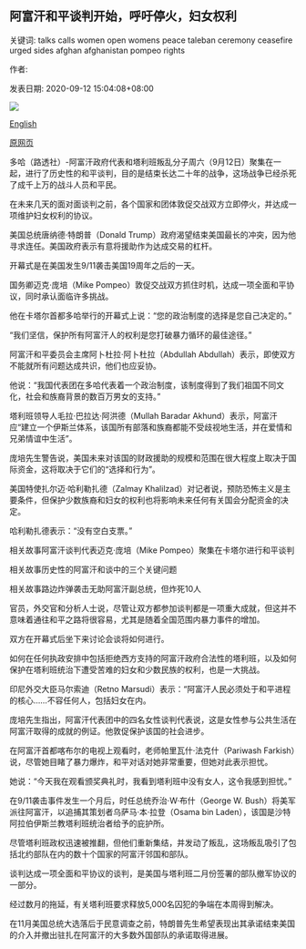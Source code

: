 ## 阿富汗和平谈判开始，呼吁停火，妇女权利

关键词: talks calls women open womens peace taleban ceremony ceasefire urged sides afghan afghanistan pompeo rights

作者: 

发表日期: 2020-09-12 15:04:08+08:00

![](https://www.straitstimes.com/sites/default/files/styles/x_large/public/articles/2020/09/12/tl-taleban-r-120920.jpg?itok=Do-MJ_97)

[English](Afghan%20peace%20talks%20open%20with%20calls%20for%20ceasefire%2C%20women%E2%80%99s%20rights.md)

[原网页](https://www.straitstimes.com/world/middle-east/afghan-peace-council-chairman-says-peace-talks-will-allow-misery-in-afghanistan-to)

多哈（路透社）-阿富汗政府代表和塔利班叛乱分子周六（9月12日）聚集在一起，进行了历史性的和平谈判，目的是结束长达二十年的战争，这场战争已经杀死了成千上万的战斗人员和平民。

在未来几天的面对面谈判之前，各个国家和团体敦促交战双方立即停火，并达成一项维护妇女权利的协议。

美国总统唐纳德·特朗普（Donald Trump）政府渴望结束美国最长的冲突，因为他寻求连任。美国政府表示有意将援助作为达成交易的杠杆。

开幕式是在美国发生9/11袭击美国19周年之后的一天。

国务卿迈克·庞培（Mike Pompeo）敦促交战双方抓住时机，达成一项全面和平协议，同时承认面临许多挑战。

他在卡塔尔首都多哈举行的开幕式上说：“您的政治制度的选择是您自己决定的。”

“我们坚信，保护所有阿富汗人的权利是您打破暴力循环的最佳途径。”

阿富汗和平委员会主席阿卜杜拉·阿卜杜拉（Abdullah Abdullah）表示，即使双方不能就所有问题达成共识，他们也应妥协。

他说：“我国代表团在多哈代表着一个政治制度，该制度得到了我们祖国不同文化，社会和族裔背景的数百万男女的支持。”

塔利班领导人毛拉·巴拉达·阿洪德（Mullah Baradar Akhund）表示，阿富汗应“建立一个伊斯兰体系，该国所有部落和族裔都能不受歧视地生活，并在爱情和兄弟情谊中生活”。

庞培先生警告说，美国未来对该国的财政援助的规模和范围在很大程度上取决于国际资金，这将取决于它们的“选择和行为”。

美国特使扎尔迈·哈利勒扎德（Zalmay Khalilzad）对记者说，预防恐怖主义是主要条件，但保护少数族裔和妇女的权利也将影响未来任何有关国会分配资金的决定。

哈利勒扎德表示：“没有空白支票。”

相关故事阿富汗谈判代表迈克·庞培（Mike Pompeo）聚集在卡塔尔进行和平谈判

相关故事历史性的阿富汗和谈中的三个关键问题

相关故事路边炸弹袭击无助阿富汗副总统，但炸死10人

官员，外交官和分析人士说，尽管让双方都参加谈判都是一项重大成就，但这并不意味着通往和平之路将很容易，尤其是随着全国范围内暴力事件的增加。

双方在开幕式后坐下来讨论会谈将如何进行。

如何在任何执政安排中包括拒绝西方支持的阿富汗政府合法性的塔利班，以及如何保护在塔利班统治下遭受苦难的妇女和少数民族的权利，也是一大挑战。

印尼外交大臣马尔索迪（Retno Marsudi）表示：“阿富汗人民必须处于和平进程的核心……不容任何人，包括妇女在内。

庞培先生指出，阿富汗代表团中的四名女性谈判代表说，这是女性参与公共生活在阿富汗取得的成就的例证。他敦促保护该国的社会进步。

在阿富汗首都喀布尔的电视上观看时，老师帕里瓦什·法克什（Pariwash Farkish）说，尽管她目睹了暴力爆炸，和平对话对她非常重要，但她对此表示担忧。

她说：“今天我在观看颁奖典礼时，我看到塔利班中没有女人，这令我感到担忧。”

在9/11袭击事件发生一个月后，时任总统乔治·W·布什（George W. Bush）将美军派往阿富汗，以追捕其策划者乌萨马·本·拉登（Osama bin Laden），该国是沙特阿拉伯伊斯兰教塔利班统治者给予的庇护所。

尽管塔利班政权迅速被推翻，但他们重新集结，并发动了叛乱，这场叛乱吸引了包括北约部队在内的数十个国家的阿富汗邻国和部队。

谈判达成一项全面和平协议的谈判，是美国与塔利班二月份签署的部队撤军协议的一部分。

经过数月的拖延，有关塔利班要求释放5,000名囚犯的争端在本周得到解决。

在11月美国总统大选落后于民意调查之前，特朗普先生希望表现出其承诺结束美国的介入并撤出驻扎在阿富汗的大多数外国部队的承诺取得进展。